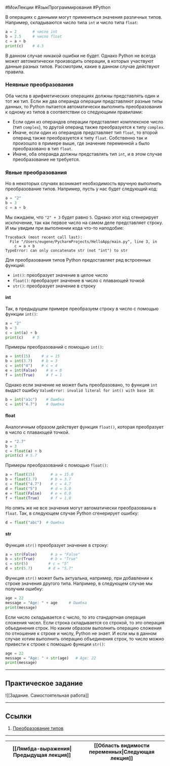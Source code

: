 #МоиЛекции #ЯзыкПрограммирования #Python 

В операциях с данными могут применяться значения различных типов. Например, складываются число типа `int` и число типа `float`:

```python
a = 2       # число int
b = 2.5     # число float
c = a + b
print(c)    # 4.5
```

В данном случае никакой ошибки не будет. Однако Python не всегда может автоматически производить операции, в которых участвуют данные разных типов. Рассмотрим, какие в данном случае действуют правила.

### Неявные преобразования

Оба числа в арифметических операциях должны представлять один и тот же тип. Если же два операнда операции представляют разные типы данных, то Python пытается автоматически выполнить преобразования к одному из типов в соответствии со следующими правилами:

- Если один из операндов операции представляет комплексное число (тип `complex`), то другой операнд также преобразуется к типу `complex`.
- Иначе, если один из операндов представляет тип `float`, то второй операнд также преобразуется к типу `float`. Собственно так и произошло в примере выше, где значение переменной `a` было преобразовано в тип `float`.
- Иначе, оба операнда должны представлять тип `int`, и в этом случае преобразование не требуется.

### Явные преобразования

Но в некоторых случаях возникает необходимость вручную выполнить преобразование типов. Например, пусть у нас будет следующий код:

```python
a = "2"
b = 3
c = a + b
```

Мы ожидаем, что `"2" + 3` будет равно `5`. Однако этот код сгенерирует исключение, так как первое число на самом деле представляет строку. И мы увидим при выполнении кода что-то наподобие:

```
Traceback (most recent call last):
  File "/Users/eugene/PycharmProjects/HelloApp/main.py", line 3, in 
    c = a + b
TypeError: can only concatenate str (not "int") to str
```

Для преобразования типов Python предоставляет ряд встроенных функций:

- `int()`: преобразует значение в целое число
- `float()`: преобразует значение в число с плавающей точкой
- `str()`: преобразует значение в строку

#### int

Так, в предыдущем примере преобразуем строку в число с помощью функции `int()`:

```python
a = "2"
b = 3
c = int(a) + b
print(c)    # 5
```

Примеры преобразований с помощью `int()`:

```python
a = int(15)     # a = 15
b = int(3.7)    # b = 3
c = int("4")    # c = 4
e = int(False)    # e = 0
f = int(True)     # f = 1
```

Однако если значение не может быть преобразовано, то функция `int` выдаст ошибку `ValueError: invalid literal for int() with base 10`:

```python
b = int("a1c")    # Ошибка
c = int("4.7")    # Ошибка
```

#### float

Аналогичным образом действует функция `float()`, которая преобразует в число с плавающей точкой.

```python
a = "2.7"
b = 3
c = float(a) + b
print(c) # 5.7
```

Примеры преобразований с помощью `float()`:

```python
a = float(15)       # a = 15.0
b = float(3.7)      # b = 3.7
c = float("4.7")    # c = 4.7
d = float("5")      # d = 5.0
e = float(False)    # e = 0.0
f = float(True)     # f = 1.0
```

Но опять же не все значения могут автоматически преобразованы в `float`. Так, в следующем случае Python сгенерирует ошибку:

```python
d = float("abc")  # Ошибка
```

#### str

Функция `str()` преобразует значение в строку:

```python
a = str(False)      # a = "False"
b = str(True)       # b = "True"
c = str(5)         # c = "5"
d = str(5.7)       # d = "5.7"
```

Функция `str()` может быть актуальна, например, при добавлении к строке значения другого типа. Например, в следующем случае мы получим ошибку:

```python
age = 22
message = "Age: " + age     # Ошибка
print(message)
```

Если число складывается с число, то это стандартная операция сложения чисел. Если строка складывается со строкой, то это операция объединения строк. Но каким образом выполнить операцию сложения по отношение к строке и числу, Python не знает. И если мы в данном случае хотим выполнить операцию объединения строк, то число можно привести к строке с помощью функции `str()`:

```python
age = 22
message = "Age: " + str(age)   # Age: 22
print(message)
```

---
## Практическое задание

![[Задание. Самостоятельная работа]]

---
## Ссылки

1. [Преобразование типов](https://metanit.com/python/tutorial/2.5.php)

---

| [[Лямбда-выражения\|Предыдущая лекция]] | [[Область видимости переменных\|Следующая лекция]] |
| --------------------------------------- | -------------------------------------------------- |

